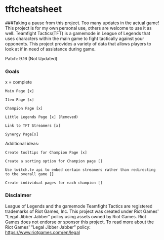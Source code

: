 # tftcheatsheet

###Taking a pause from this project. Too many updates in the actual game!
This project is for my own personal use, others are welcome to use it as well. Teamfight Tactics(TFT) is a gamemode in League of
Legends that uses characters within the main game to fight tactically against your opponents. This project provides a variety of data that
allows players to look at if in need of assistance during game.

Patch: 9.16 (Not Updated)
### Goals

x = complete

```
Main Page [x]

Item Page [x]

Champion Page [x]

Little Legends Page [x] (Removed)

Link to TFT Streamers [x]

Synergy Page[x]
```
Additional ideas:
```
Create tooltips for Champion Page [x]

Create a sorting option for Champion page []

Use twitch.tv api to embed certain streamers rather than redirecting to the overall game []

Create individual pages for each champion []
```

### Disclaimer

League of Legends and the gamemode Teamfight Tactics are registered trademarks of Riot Games, Inc. This project was created under Riot Games' "Legal Jibber Jabber" policy using assets owned by Riot Games.  Riot Games does not endorse or sponsor this project. To read more about the Riot Games' "Legal Jibber Jabber" policy: https://www.riotgames.com/en/legal
